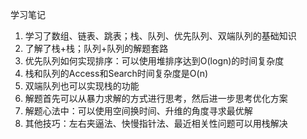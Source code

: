 学习笔记
1. 学习了数组、链表、跳表；栈、队列、优先队列、双端队列的基础知识
2. 了解了栈+栈；队列+队列的解题套路
3. 优先队列如何实现排序：可以使用堆排序达到O(logn)的时间复杂度
4. 栈和队列的Access和Search时间复杂度是O(n)
5. 双端队列也可以实现栈的功能
6. 解题首先可以从暴力求解的方式进行思考，然后进一步思考优化方案
7. 解题心法中：可以使用空间换时间、升维的角度寻求最优解
8. 其他技巧：左右夹逼法、快慢指针法、最近相关性问题可以用栈解决